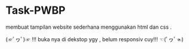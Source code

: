 # Task-PWBP
membuat tampilan website sederhana menggunakan html dan css .






 (☞ﾟヮﾟ)☞    !!! buka nya di dekstop ygy , belum responsiv cuy!!!   ☜(ﾟヮﾟ☜)
